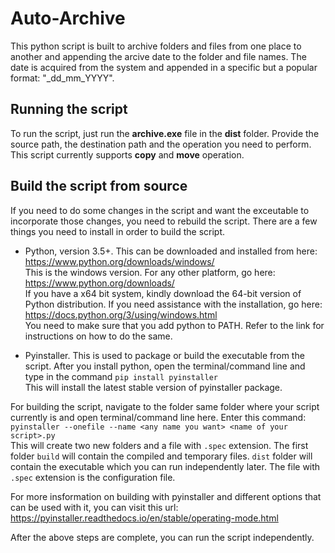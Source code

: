 # Auto-Archive

This python script is built to archive folders and files from one place to another and appending the arcive date to the folder and file names. The date is acquired from the system and appended in a specific but a popular format: "\_dd_mm_YYYY".

## Running the script

To run the script, just run the **archive.exe** file in the **dist** folder. Provide the source path, the destination path and the operation you need to perform. This script currently supports **copy** and **move** operation.

## Build the script from source

If you need to do some changes in the script and want the exceutable to incorporate those changes, you need to rebuild the script. There are a few things you need to install in order to build the script.

- Python, version 3.5+. This can be downloaded and installed from here: <https://www.python.org/downloads/windows/>  
  This is the windows version. For any other platform, go here: <https://www.python.org/downloads/>  
  If you have a x64 bit system, kindly download the 64-bit version of Python distribution. If you need assistance with the installation, go here: <https://docs.python.org/3/using/windows.html>  
  You need to make sure that you add python to PATH. Refer to the link for instructions on how to do the same.

- Pyinstaller. This is used to package or build the executable from the script. After you install python, open the terminal/command line and type in the command `pip install pyinstaller`  
  This will install the latest stable version of pyinstaller package.

For building the script, navigate to the folder same folder where your script currently is and open terminal/command line here. Enter this command: `pyinstaller --onefile --name <any name you want> <name of your script>.py`  
This will create two new folders and a file with `.spec` extension. The first folder `build` will contain the compiled and temporary files. `dist` folder will contain the executable which you can run independently later. The file with `.spec` extension is the configuration file.

For more insformation on building with pyinstaller and different options that can be used with it, you can visit this url: <https://pyinstaller.readthedocs.io/en/stable/operating-mode.html>

After the above steps are complete, you can run the script independently.
